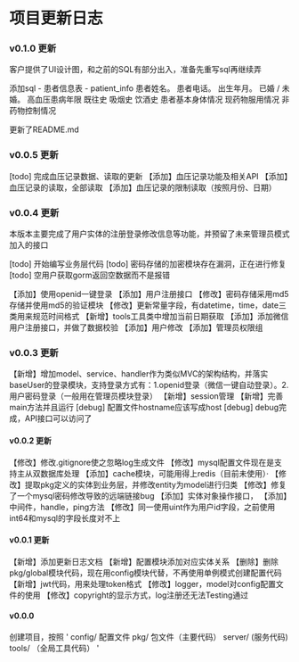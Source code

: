 # 项目更新日志

### v0.1.0 更新
客户提供了UI设计图，和之前的SQL有部分出入，准备先重写sql再继续弄

添加sql - 患者信息表 - patient_info
患者姓名。
患者电话。
出生年月。
已婚  /  未婚。
高血压患病年限
既往史
吸烟史
饮酒史
患者基本身体情况
现药物服用情况
非药物控制情况

更新了README.md

### v0.0.5 更新
[todo] 完成血压记录数据、读取的更新
【添加】血压记录功能及相关API
【添加】血压记录的读取，全部读取
【添加】血压记录的限制读取（按照月份、日期）

### v0.0.4 更新
本版本主要完成了用户实体的注册登录修改信息等功能，并预留了未来管理员模式加入的接口

[todo] 开始编写业务层代码
[todo] 密码存储的加密模块存在漏洞，正在进行修复
[todo] 空用户获取gorm返回空数据而不是报错

【添加】使用openid一键登录
【添加】用户注册接口
【修改】密码存储采用md5存储并使用md5的验证模块
【修改】更新常量字段，有datetime，time，date三类用来规范时间格式
【新增】tools工具类中增加当前日期获取
【添加】添加微信用户注册接口，并做了数据校验
【添加】用户修改
【添加】管理员权限组

### v0.0.3 更新
【新增】增加model、service、handler作为类似MVC的架构结构，并落实baseUser的登录模块，支持登录方式有：1.openid登录（微信一键自动登录）。2.用户密码登录（一般用在管理员模块登录）
【新增】session管理
【新增】完善main方法并且运行
[debug] 配置文件hostname应该写成host
[debug] debug完成，API接口可以访问了

#### v0.0.2 更新
【修改】修改.gitignore使之忽略log生成文件
【修改】mysql配置文件现在是支持主从双数据库处理
【添加】cache模块，可能用得上redis（目前未使用）·
【修改】提取pkg定义的实体到业务层，并修改entity为model进行归类
【修改】修复了一个mysql密码修改导致的远端链接bug
【添加】实体对象操作接口，
【添加】中间件，handle，ping方法
【修改】同一使用uint作为用户id字段，之前使用int64和mysql的字段长度对不上

#### v0.0.1 更新
【新增】添加更新日志文档
【新增】配置模块添加对应实体关系
【删除】删除pkg/global模块代码，现在用config模块代替，不再使用单例模式创建配置代码
【新增】jwt代码，用来处理token格式
【修改】logger，model对config配置文件的使用
【修改】copyright的显示方式，log注册还无法Testing通过

#### v0.0.0
创建项目，按照
'
config/ 配置文件
pkg/ 包文件（主要代码）
server/ (服务代码)
tools/ （全局工具代码）
'